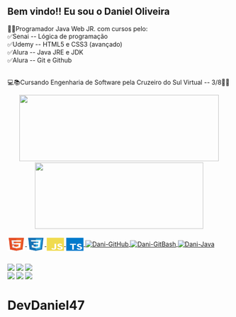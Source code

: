 ## Bem vindo!! Eu sou o Daniel Oliveira<br>
👨‍💻Programador Java Web JR. com cursos pelo:<br>
✅Senai -- Lógica de programação<br>
✅Udemy -- HTML5 e CSS3 (avançado)<br>
✅Alura -- Java JRE e JDK<br>
✅Alura -- Git e Github<br><br>


💻📚Cursando Engenharia de Software pela Cruzeiro do Sul Virtual -- 3/8👨‍🎓<br>

<div align="center" display="block">
  <a href="https://github.com/DevDaniel47">
  <img height="150px" width="450px" src="https://github-readme-stats.vercel.app/api?username=DevDaniel47&show_icons=true&theme=dark&include_all_commits=true&count_private=true"/>
  <img height="150px" width="380px" src="https://github-readme-stats.vercel.app/api/top-langs/?username=DevDaniel47&layout=compact&langs_count=7&theme=dark"/>
</div>
  
<div style="display: inline_block"><br>
  <img align="center" alt="Dani-HTML" height="30" width="40" src="https://raw.githubusercontent.com/devicons/devicon/master/icons/html5/html5-original.svg">
  <img align="center" alt="Dani-CSS" height="30" width="40" src="https://raw.githubusercontent.com/devicons/devicon/master/icons/css3/css3-original.svg">
  <img align="center" alt="Dani-Js" height="30" width="40" src="https://raw.githubusercontent.com/devicons/devicon/master/icons/javascript/javascript-plain.svg">
  <img align="center" alt="Dani-Ts" height="30" width="40" src="https://raw.githubusercontent.com/devicons/devicon/master/icons/typescript/typescript-plain.svg">
  <img align="center" alt="Dani-GitHub" height="30" width="40" src="https://gmap.pucrs.br/gmap/wp-content/uploads/2021/06/github.png">
  <img align="center" alt="Dani-GitBash" height="30" width="40" src="https://upload.wikimedia.org/wikipedia/commons/thumb/3/3f/Git_icon.svg/768px-Git_icon.svg.png">
  <img align="center" alt="Dani-Java" height="30" width="40" src="https://cdn.icon-icons.com/icons2/2415/PNG/512/java_original_wordmark_logo_icon_146459.png">
  
</div>
  
  ##
 
<div> 
  <a href="https://www.youtube.com/channel/UCyFh92yP5ONo8whPNqKiVcg" target="_blank"><img src="https://img.shields.io/badge/YouTube-FF0000?style=for-the-badge&logo=youtube&logoColor=white"></a>
  <a href="https://instagram.com/DevDaniel47" target="_blank"><img src="https://img.shields.io/badge/-Instagram-%23E4405F?style=for-the-badge&logo=instagram&logoColor=white"></a>
  <a href="https://open.spotify.com/playlist/3gxFBtaHv4XGzO4A9CDZLB" target="_blank"><img src="https://img.shields.io/badge/Spotify-1ED760?&style=for-the-badge&logo=spotify&logoColor=white)](https://spoti.fi/3O1x0EHe"></a>
  <br>
  <a href = "mailto:daniel.oliveira0622@gmail.com" target="_blank"><img src="https://img.shields.io/badge/Gmail-D14836?style=for-the-badge&logo=gmail&logoColor=white"></a>
  <a href="https://www.linkedin.com/in/DevDaniel47" target="_blank"><img src="https://img.shields.io/badge/-LinkedIn-%230077B5?style=for-the-badge&logo=linkedin&logoColor=white"></a>
  <a href="https://github.com/DevDaniel47" target="_blank"><img src="https://img.shields.io/badge/GitHub-100000?style=for-the-badge&logo=github&logoColor=white">
</div></a>


# DevDaniel47

